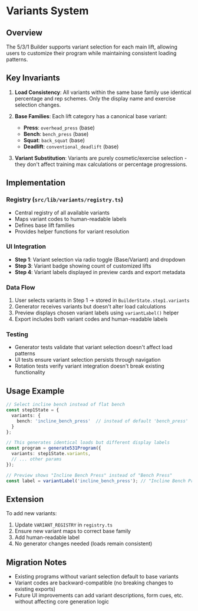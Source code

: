 # Variants System

## Overview

The 5/3/1 Builder supports variant selection for each main lift, allowing users to customize their program while maintaining consistent loading patterns.

## Key Invariants

1. **Load Consistency**: All variants within the same base family use identical percentage and rep schemes. Only the display name and exercise selection changes.

2. **Base Families**: Each lift category has a canonical base variant:
   - **Press**: `overhead_press` (base)
   - **Bench**: `bench_press` (base) 
   - **Squat**: `back_squat` (base)
   - **Deadlift**: `conventional_deadlift` (base)

3. **Variant Substitution**: Variants are purely cosmetic/exercise selection - they don't affect training max calculations or percentage progressions.

## Implementation

### Registry (`src/lib/variants/registry.ts`)
- Central registry of all available variants
- Maps variant codes to human-readable labels
- Defines base lift families
- Provides helper functions for variant resolution

### UI Integration
- **Step 1**: Variant selection via radio toggle (Base/Variant) and dropdown
- **Step 3**: Variant badge showing count of customized lifts
- **Step 4**: Variant labels displayed in preview cards and export metadata

### Data Flow
1. User selects variants in Step 1 → stored in `BuilderState.step1.variants`
2. Generator receives variants but doesn't alter load calculations
3. Preview displays chosen variant labels using `variantLabel()` helper
4. Export includes both variant codes and human-readable labels

### Testing
- Generator tests validate that variant selection doesn't affect load patterns
- UI tests ensure variant selection persists through navigation
- Rotation tests verify variant integration doesn't break existing functionality

## Usage Example

```typescript
// Select incline bench instead of flat bench
const step1State = {
  variants: {
    bench: 'incline_bench_press'  // instead of default 'bench_press'
  }
};

// This generates identical loads but different display labels
const program = generate531Program({
  variants: step1State.variants,
  // ... other params
});

// Preview shows "Incline Bench Press" instead of "Bench Press"
const label = variantLabel('incline_bench_press'); // "Incline Bench Press"
```

## Extension

To add new variants:

1. Update `VARIANT_REGISTRY` in `registry.ts`
2. Ensure new variant maps to correct base family
3. Add human-readable label
4. No generator changes needed (loads remain consistent)

## Migration Notes

- Existing programs without variant selection default to base variants
- Variant codes are backward-compatible (no breaking changes to existing exports)
- Future UI improvements can add variant descriptions, form cues, etc. without affecting core generation logic
